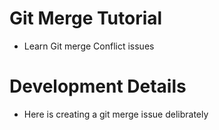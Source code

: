 # Git Merge Tutorial
- Learn Git merge Conflict issues

# Development Details
- Here is creating a git merge issue delibrately